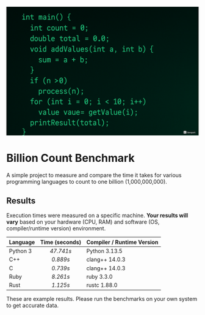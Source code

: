 ![project_banner](./assets/app.png)

# Billion Count Benchmark

A simple project to measure and compare the time it takes for various programming languages to count to one billion (1,000,000,000).

## Results

Execution times were measured on a specific machine. **Your results will vary** based on your hardware (CPU, RAM) and software (OS, compiler/runtime version) environment.

| Language          | Time (seconds) | Compiler / Runtime Version |                  
| :---------------- | :------------: | :------------------------- |
| Python 3 | *47.741s* | Python 3.13.5 | 
| C++ | *0.889s* | clang++ 14.0.3 | 
| C | *0.739s* | clang++ 14.0.3 | 
| Ruby | *8.261s* | ruby 3.3.0 |
| Rust | *1.125s* | rustc 1.88.0 | 

These are example results. Please run the benchmarks on your own system to get accurate data.
